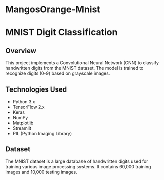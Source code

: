 # MangosOrange-Mnist
# MNIST Digit Classification

## Overview
This project implements a Convolutional Neural Network (CNN) to classify handwritten digits from the MNIST dataset. The model is trained to recognize digits (0-9) based on grayscale images.

## Technologies Used
- Python 3.x
- TensorFlow 2.x
- Keras
- NumPy
- Matplotlib
- Streamlit
- PIL (Python Imaging Library)

## Dataset
The MNIST dataset is a large database of handwritten digits used for training various image processing systems. It contains 60,000 training images and 10,000 testing images.